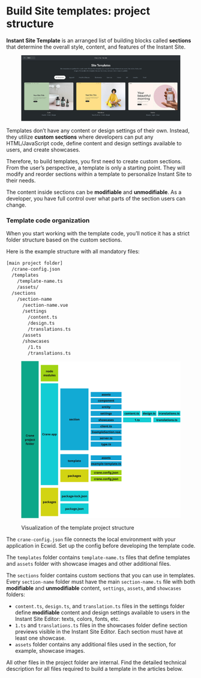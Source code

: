 # Build Site templates: project structure

**Instant Site Template** is an arranged list of building blocks called **sections** that determine the overall style, content, and features of the Instant Site.

<figure><img src="../../.gitbook/assets/e8aead5183c11cb80febfaa06e23564d3d9443e17ba30892c825d319a8b25696-Annotation_on_2024-10-10_at_12-23-13.png" alt=""><figcaption></figcaption></figure>

Templates don’t have any content or design settings of their own. Instead, they utilize **custom sections** where developers can put any HTML/JavaScript code, define content and design settings available to users, and create showcases.

Therefore, to build templates, you first need to create custom sections. From the user’s perspective, a template is only a starting point. They will modify and reorder sections within a template to personalize Instant Site to their needs.

The content inside sections can be **modifiable** and **unmodifiable**. As a developer, you have full control over what parts of the section users can change.

### Template code organization

When you start working with the template code, you’ll notice it has a strict folder structure based on the custom sections.

Here is the example structure with all mandatory files:

```
[main project folder]
  /crane-config.json
  /templates
    /template-name.ts
    /assets/
  /sections
    /section-name
      /section-name.vue
      /settings
        /content.ts
        /design.ts
        /translations.ts
      /assets
      /showcases
        /1.ts
        /translations.ts

```

<figure><img src="../../.gitbook/assets/crane_project_structure.png" alt=""><figcaption><p>Visualization of the template project structure</p></figcaption></figure>



The `crane-config.json` file connects the local environment with your application in Ecwid. Set up the config before developing the template code.

The `templates` folder contains `template-name.ts` files that define templates and `assets` folder with showcase images and other additional files.

The `sections` folder contains custom sections that you can use in templates. Every `section-name` folder must have the main `section-name.ts` file with both **modifiable** and **unmodifiable** content, `settings`, `assets`, and `showcases` folders:

* `content.ts`, `design.ts`, and `translation.ts` files in the settings folder define **modifiable** content and design settings available to users in the Instant Site Editor: texts, colors, fonts, etc.
* `1.ts` and `translations.ts` files in the showcases folder define section previews visible in the Instant Site Editor. Each section must have at least one showcase.
* `assets` folder contains any additional files used in the section, for example, showcase images.

All other files in the project folder are internal. Find the detailed technical description for all files required to build a template in the articles below.
